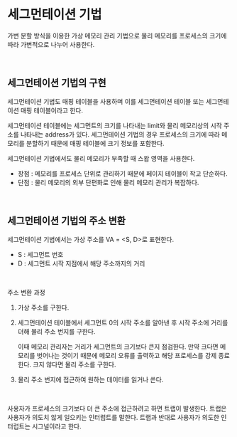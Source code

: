 # 세그먼테이션 기법

가변 분할 방식을 이용한 가상 메모리 관리 기법으로 물리 메모리를 프로세스의 크기에 따라 가변적으로 나누어 사용한다.

<br>



## 세그먼테이션 기법의 구현

세그먼테이션 기법도 매핑 테이블을 사용하며 이를 세그먼테이션 테이블 또는 세그먼테이션 매핑 테이블이라고 한다.

세그먼테이션 테이블에는 세그먼트의 크기를 나타내는 limit와 물리 메모리상의 시작 주소를 나타내는 address가 있다. 세그먼테이션 기법의 경우 프로세스의 크기에 따라 메모리를 분할하기 때문에 매핑 테이블에 크기 정보를 포함한다. 

세그먼테이션 기법에서도 물리 메모리가 부족할 때 스왑 영역을 사용한다. 

- 장점 : 메모리를 프로세스 단위로 관리하기 때문에 페이지 테이블이 작고 단순하다.
- 단점 : 물리 메모리의 외부 단편화로 인해 물리 메모리 관리가 복잡하다.

<br>



## 세그먼테이션 기법의 주소 변환

세그먼테이션 기법에서는 가상 주소를 VA = <S, D>로 표현한다. 

- S : 세그먼트 번호
- D : 세그먼트 시작 지점에서 해당 주소까지의 거리

<br>



주소 변환 과정

1. 가상 주소를 구한다.

2. 세그먼테이션 테이블에서 세그먼트 0의 시작 주소를 알아낸 후 시작 주소에 거리를 더해 물리 주소 번지를 구한다. 

   이때 메모리 관리자는 거리가 세그먼트의 크기보다 큰지 점검한다. 만약 크다면 메모리를 벗어나는 것이기 때문에 메모리 오류를 출력하고 해당 프로세스를 강제 종료한다. 크지 않다면 물리 주소를 구한다.

3. 물리 주소 번지에 접근하여 원하는 데이터를 읽거나 쓴다.

<br>



사용자가 프로세스의 크기보다 더 큰 주소에 접근하려고 하면 트랩이 발생한다. 트랩은 사용자가 의도치 않게 일으키는 인터럽트를 말한다. 트랩과 반대로 사용자가 의도한 인터럽트는 시그널이라고 한다.